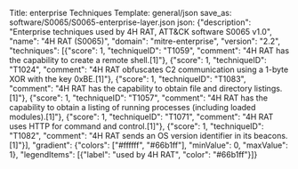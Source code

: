 Title: enterprise Techniques
Template: general/json
save_as: software/S0065/S0065-enterprise-layer.json
json: {"description": "Enterprise techniques used by 4H RAT, ATT&CK software S0065 v1.0", "name": "4H RAT (S0065)", "domain": "mitre-enterprise", "version": "2.2", "techniques": [{"score": 1, "techniqueID": "T1059", "comment": "4H RAT has the capability to create a remote shell.[1]"}, {"score": 1, "techniqueID": "T1024", "comment": "4H RAT obfuscates C2 communication using a 1-byte XOR with the key 0xBE.[1]"}, {"score": 1, "techniqueID": "T1083", "comment": "4H RAT has the capability to obtain file and directory listings.[1]"}, {"score": 1, "techniqueID": "T1057", "comment": "4H RAT has the capability to obtain a listing of running processes (including loaded modules).[1]"}, {"score": 1, "techniqueID": "T1071", "comment": "4H RAT uses HTTP for command and control.[1]"}, {"score": 1, "techniqueID": "T1082", "comment": "4H RAT sends an OS version identifier in its beacons.[1]"}], "gradient": {"colors": ["#ffffff", "#66b1ff"], "minValue": 0, "maxValue": 1}, "legendItems": [{"label": "used by 4H RAT", "color": "#66b1ff"}]}